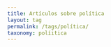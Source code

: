 ```yaml
---
title: Artículos sobre política
layout: tag
permalink: /tags/política/
taxonomy: políitica
---
```


<!--stackedit_data:
eyJoaXN0b3J5IjpbOTMzMzY5NjVdfQ==
-->